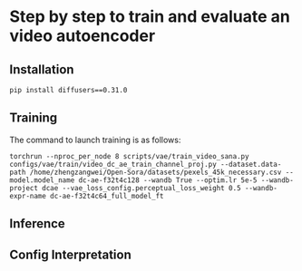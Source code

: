 # Step by step to train and evaluate an video autoencoder

## Installation

```
pip install diffusers==0.31.0
```

## Training
The command to launch training is as follows:
```
torchrun --nproc_per_node 8 scripts/vae/train_video_sana.py configs/vae/train/video_dc_ae_train_channel_proj.py --dataset.data-path /home/zhengzangwei/Open-Sora/datasets/pexels_45k_necessary.csv --model.model_name dc-ae-f32t4c128 --wandb True --optim.lr 5e-5 --wandb-project dcae --vae_loss_config.perceptual_loss_weight 0.5 --wandb-expr-name dc-ae-f32t4c64_full_model_ft

```

## Inference

## Config Interpretation
